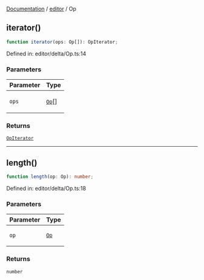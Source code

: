 [Documentation](../../modules.md) / [editor](../index.md) / Op

## iterator()

```ts
function iterator(ops: Op[]): OpIterator;
```

Defined in: editor/delta/Op.ts:14

### Parameters

<table>
<thead>
<tr>
<th>Parameter</th>
<th>Type</th>
</tr>
</thead>
<tbody>
<tr>
<td>

`ops`

</td>
<td>

[`Op`](../index.md#op)[]

</td>
</tr>
</tbody>
</table>

### Returns

[`OpIterator`](../delta/Op.md#opiterator)

***

## length()

```ts
function length(op: Op): number;
```

Defined in: editor/delta/Op.ts:18

### Parameters

<table>
<thead>
<tr>
<th>Parameter</th>
<th>Type</th>
</tr>
</thead>
<tbody>
<tr>
<td>

`op`

</td>
<td>

[`Op`](../index.md#op)

</td>
</tr>
</tbody>
</table>

### Returns

`number`
